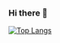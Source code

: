 ### Hi there 👋
[![Top Langs](https://github-readme-stats.vercel.app/api/top-langs/?username=sorawayfy&layout=demo)](https://github.com/anuraghazra/github-readme-stats)
<!--
**sorawayfy/sorawayfy** is a ✨ _special_ ✨ repository because its `README.md` (this file) appears on your GitHub profile.

Here are some ideas to get you started:

- 🔭 I’m currently working on ...
- 🌱 I’m currently learning ...
- 👯 I’m looking to collaborate on ...
- 🤔 I’m looking for help with ...
- 💬 Ask me about ...
- 📫 How to reach me: ...
- 😄 Pronouns: ...
- ⚡ Fun fact: ...
-->
